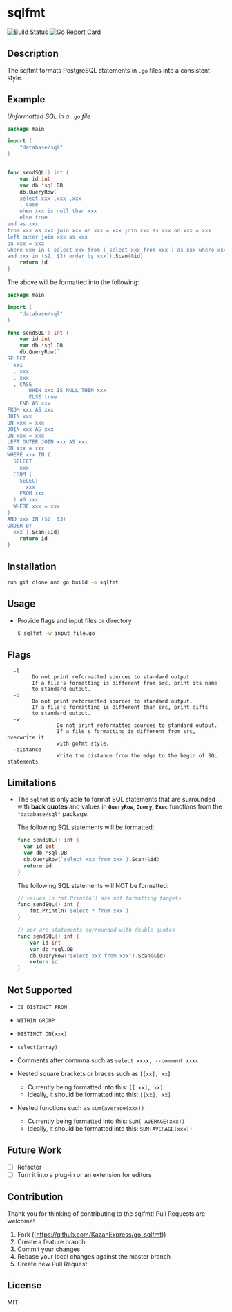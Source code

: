 # sqlfmt

[![Build Status](https://travis-ci.org/KazanExpress/go-sqlfmt.svg?branch=master)](https://travis-ci.org/KazanExpress/go-sqlfmt)
[![Go Report Card](https://goreportcard.com/badge/github.com/KazanExpress/go-sqlfmt)](https://goreportcard.com/report/github.com/KazanExpress/go-sqlfmt)

## Description

The sqlfmt formats PostgreSQL statements in `.go` files into a consistent style.

## Example

_Unformatted SQL in a `.go` file_

```go
package main

import (
	"database/sql"
)


func sendSQL() int {
	var id int
	var db *sql.DB
	db.QueryRow(`
	select xxx ,xxx ,xxx
	, case
	when xxx is null then xxx
	else true
end as xxx
from xxx as xxx join xxx on xxx = xxx join xxx as xxx on xxx = xxx
left outer join xxx as xxx
on xxx = xxx
where xxx in ( select xxx from ( select xxx from xxx ) as xxx where xxx = xxx )
and xxx in ($2, $3) order by xxx`).Scan(&id)
	return id
}
```

The above will be formatted into the following:

```go
package main

import (
	"database/sql"
)

func sendSQL() int {
	var id int
	var db *sql.DB
	db.QueryRow(`
SELECT
  xxx
  , xxx
  , xxx
  , CASE
       WHEN xxx IS NULL THEN xxx
       ELSE true
    END AS xxx
FROM xxx AS xxx
JOIN xxx
ON xxx = xxx
JOIN xxx AS xxx
ON xxx = xxx
LEFT OUTER JOIN xxx AS xxx
ON xxx = xxx
WHERE xxx IN (
  SELECT
    xxx
  FROM (
    SELECT
      xxx
    FROM xxx
  ) AS xxx
  WHERE xxx = xxx
)
AND xxx IN ($2, $3)
ORDER BY
  xxx`).Scan(&id)
	return id
}
```

## Installation

```bash
run git clone and go build -o sqlfmt 
```
## Usage

- Provide flags and input files or directory  
  ```bash
  $ sqlfmt -w input_file.go 
  ```

## Flags
```
  -l
		Do not print reformatted sources to standard output.
		If a file's formatting is different from src, print its name
		to standard output.
  -d
		Do not print reformatted sources to standard output.
		If a file's formatting is different than src, print diffs
		to standard output.
  -w
                Do not print reformatted sources to standard output.
                If a file's formatting is different from src, overwrite it
                with gofmt style.
  -distance     
                Write the distance from the edge to the begin of SQL statements
```

## Limitations

- The `sqlfmt` is only able to format SQL statements that are surrounded with **back quotes** and values in **`QueryRow`**, **`Query`**, **`Exec`**  functions from the `"database/sql"` package.

  The following SQL statements will be formatted:

  ```go
  func sendSQL() int {
  	var id int
  	var db *sql.DB
  	db.QueryRow(`select xxx from xxx`).Scan(&id)
  	return id
  }
  ```

  The following SQL statements will NOT be formatted:

  ```go
  // values in fmt.Println() are not formatting targets
  func sendSQL() int {
      fmt.Println(`select * from xxx`)
  }

  // nor are statements surrounded with double quotes
  func sendSQL() int {
      var id int
      var db *sql.DB
      db.QueryRow("select xxx from xxx").Scan(&id)
      return id
  }
  ```

## Not Supported

- `IS DISTINCT FROM`
- `WITHIN GROUP`
- `DISTINCT ON(xxx)`
- `select(array)`
- Comments after commna such as 
`select xxxx, --comment
        xxxx
`
- Nested square brackets or braces such as `[[xx], xx]`
  - Currently being formatted into this: `[[ xx], xx]`
  - Ideally, it should be formatted into this: `[[xx], xx]`

- Nested functions such as `sum(average(xxx))`
  - Currently being formatted into this: `SUM( AVERAGE(xxx))`
  - Ideally, it should be formatted into this: `SUM(AVERAGE(xxx))`
  
 

## Future Work

- [ ] Refactor
- [ ] Turn it into a plug-in or an extension for editors

## Contribution

Thank you for thinking of contributing to the sqlfmt!
Pull Requests are welcome!

1. Fork ([https://github.com/KazanExpress/go-sqlfmt))
2. Create a feature branch
3. Commit your changes
4. Rebase your local changes against the master branch
5. Create new Pull Request

## License

MIT
